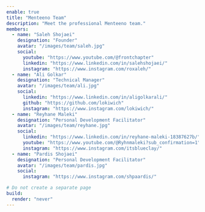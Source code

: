 ```yaml
---
enable: true
title: "Menteeno Team"
description: "Meet the professional Menteeno team."
members:
  - name: "Saleh Shojaei"
    designation: "Founder"
    avatar: "/images/team/saleh.jpg"
    social:
      youtube: "https://www.youtube.com/@frontchapter"
      linkedin: "https://www.linkedin.com/in/salehshojaei/"
      instagram: "https://www.instagram.com/roxaleh/"
  - name: "Ali Golkar"
    designation: "Technical Manager"
    avatar: "/images/team/ali.jpg"
    social:
      linkedin: "https://www.linkedin.com/in/aligolkarali/"
      github: "https://github.com/lokiwich"
      instagram: "https://www.instagram.com/lokiwich/"
  - name: "Reyhane Maleki"
    designation: "Personal Development Facilitator"
    avatar: "/images/team/reyhane.jpg"
    social:
      linkedin: "https://www.linkedin.com/in/reyhane-maleki-18387627b/"
      youtube: "https://www.youtube.com/@Ryhnmaleki?sub_confirmation=1"
      instagram: "https://www.instagram.com/itsblueclay/"
  - name: "Pardis Shojaei"
    designation: "Personal Development Facilitator"
    avatar: "/images/team/pardis.jpg"
    social:
      instagram: "https://www.instagram.com/shpaardis/"

# Do not create a separate page
build:
  render: "never"
---
```

